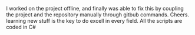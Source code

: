 I worked on the project offline, and finally was able to fix this by coupling the project and the repository manually through gitbub commands. Cheers.
learning new stuff is the key to do excell in every field.
All the scripts are coded in C#

